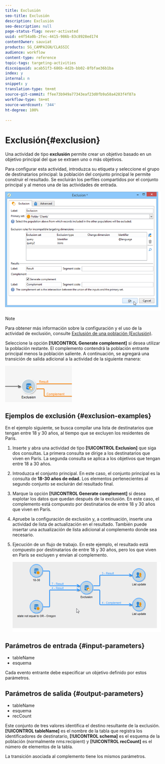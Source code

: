 ```yaml
---
title: Exclusión
seo-title: Exclusión
description: Exclusión
seo-description: null
page-status-flag: never-activated
uuid: e4f54a0b-2fec-4415-986b-83c8928ed174
contentOwner: sauviat
products: SG_CAMPAIGN/CLASSIC
audience: workflow
content-type: reference
topic-tags: targeting-activities
discoiquuid: acab51f3-686b-4d2b-bb02-8fbfae36b1ba
index: y
internal: n
snippet: y
translation-type: tm+mt
source-git-commit: ffee73b949a77343eaf23d0fb9a58a4283f4f87a
workflow-type: tm+mt
source-wordcount: '344'
ht-degree: 100%

---
```



# Exclusión{#exclusion}

Una actividad de tipo **exclusión** permite crear un objetivo basado en un objetivo principal del que se extraen uno o más objetivos.

Para configurar esta actividad, introduzca su etiqueta y seleccione el grupo de destinatarios principal: la población del conjunto principal le permite construir el resultado. Se excluirán los perfiles compartidos por el conjunto principal y al menos una de las actividades de entrada.

![](assets/s_user_segmentation_exclu.png)

>[!NOTE]
>
>Para obtener más información sobre la configuración y el uso de la actividad de exclusión, consulte [Exclusión de una población (Exclusión)](../../workflow/using/targeting-data.md#excluding-a-population--exclusion-).

Seleccione la opción **[!UICONTROL Generate complement]** si desea utilizar la población restante. El complemento contendrá la población entrante principal menos la población saliente. A continuación, se agregará una transición de salida adicional a la actividad de la siguiente manera:

![](assets/s_user_segmentation_exclu_compl.png)

## Ejemplos de exclusión {#exclusion-examples}

En el ejemplo siguiente, se busca compilar una lista de destinatarios que tengan entre 18 y 30 años, al tiempo que se excluyen los residentes de París.

1. Inserte y abra una actividad de tipo **[!UICONTROL Exclusion]** que siga dos consultas. La primera consulta se dirige a los destinatarios que viven en París. La segunda consulta se aplica a los objetivos que tengan entre 18 a 30 años.
1. Introduzca el conjunto principal. En este caso, el conjunto principal es la consulta de **18-30 años de edad.** Los elementos pertenecientes al segundo conjunto se excluirán del resultado final.
1. Marque la opción **[!UICONTROL Generate complement]** si desea explotar los datos que quedan después de la exclusión. En este caso, el complemento está compuesto por destinatarios de entre 18 y 30 años que viven en París.
1. Apruebe la configuración de exclusión y, a continuación, inserte una actividad de lista de actualización en el resultado. También puede insertar una actualización de lista adicional al complemento donde sea necesario.
1. Ejecución de un flujo de trabajo. En este ejemplo, el resultado está compuesto por destinatarios de entre 18 y 30 años, pero los que viven en París se excluyen y envían al complemento.

   ![](assets/exclusion_example.png)

## Parámetros de entrada {#input-parameters}

* tableName
* esquema

Cada evento entrante debe especificar un objetivo definido por estos parámetros.

## Parámetros de salida {#output-parameters}

* tableName
* esquema
* recCount

Este conjunto de tres valores identifica el destino resultante de la exclusión. **[!UICONTROL tableName]** es el nombre de la tabla que registra los identificadores de destinatario, **[!UICONTROL schema]** es el esquema de la población (normalmente nms:recipient) y **[!UICONTROL recCount]** es el número de elementos de la tabla.

La transición asociada al complemento tiene los mismos parámetros.
